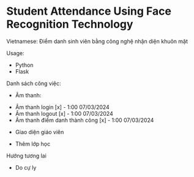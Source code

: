 # Student Attendance Using Face Recognition Technology
Vietnamese: Điểm danh sinh viên bằng công nghệ nhận diện khuôn mặt

Usage:
- Python
- Flask

Danh sách công việc:
- Âm thanh:
+ Âm thanh login [x] - 1:00 07/03/2024
+ Âm thanh logout [x] - 1:00 07/03/2024
+ Âm thanh điểm danh thành công [x] - 1:00 07/03/2024
- Giao diện giáo viên
+ Thêm lớp học

Hướng tương lai
- Do cự ly

